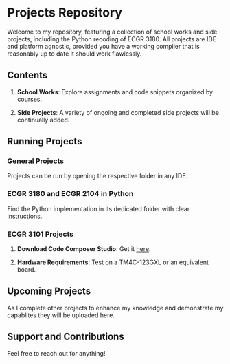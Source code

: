 # Projects Repository

Welcome to my repository, featuring a collection of school works and side projects, 
including the Python recoding of ECGR 3180. All projects are IDE and platform agnostic,
provided you have a working compiler that is reasonably up to date it should work flawlessly.

## Contents

1. **School Works**: Explore assignments and code snippets organized by courses.

2. **Side Projects**: A variety of ongoing and completed side projects will be continually added.

## Running Projects

### General Projects

Projects can be run by opening the respective folder in any IDE.

### ECGR 3180 and ECGR 2104 in Python

Find the Python implementation in its dedicated folder with clear instructions.

### ECGR 3101 Projects

1. **Download Code Composer Studio**: Get it [here](https://www.ti.com/tool/CCSTUDIO).

2. **Hardware Requirements**: Test on a TM4C-123GXL or an equivalent board.

## Upcoming Projects

As I complete other projects to enhance my knowledge and demonstrate my capablites they 
will be uploaded here.

## Support and Contributions

Feel free to reach out for anything!
